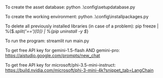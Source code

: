 To create the asset database:
python .\config\setupdatabase.py

To create the working environment:
python .\config\installpackages.py

To delete all previously installed libraries (in case of a problem):
pip freeze | %{$_.split('==')[0]} | %{pip uninstall -y $_}

To run the program:
streamlit run main.py

To get free API key for gemini-1.5-flash AND gemini-pro:
https://aistudio.google.com/prompts/new_chat

To get free API key for microsoft/phi-3.5-mini-instruct:
https://build.nvidia.com/microsoft/phi-3-mini-4k?snippet_tab=LangChain